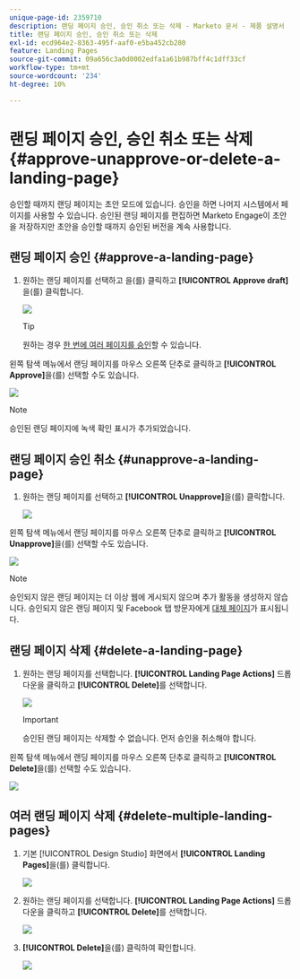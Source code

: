 ```yaml
---
unique-page-id: 2359710
description: 랜딩 페이지 승인, 승인 취소 또는 삭제 - Marketo 문서 - 제품 설명서
title: 랜딩 페이지 승인, 승인 취소 또는 삭제
exl-id: ecd964e2-8363-495f-aaf0-e5ba452cb280
feature: Landing Pages
source-git-commit: 09a656c3a0d0002edfa1a61b987bff4c1dff33cf
workflow-type: tm+mt
source-wordcount: '234'
ht-degree: 10%

---
```


# 랜딩 페이지 승인, 승인 취소 또는 삭제 {#approve-unapprove-or-delete-a-landing-page}

승인할 때까지 랜딩 페이지는 초안 모드에 있습니다. 승인을 하면 나머지 시스템에서 페이지를 사용할 수 있습니다. 승인된 랜딩 페이지를 편집하면 Marketo Engage이 초안을 저장하지만 초안을 승인할 때까지 승인된 버전을 계속 사용합니다.

## 랜딩 페이지 승인 {#approve-a-landing-page}

1. 원하는 랜딩 페이지를 선택하고 을(를) 클릭하고 **[!UICONTROL Approve draft]**&#x200B;을(를) 클릭합니다.

   ![](assets/approve-unapprove-or-delete-a-landing-page-1.png)

   >[!TIP]
   >
   >원하는 경우 [한 번에 여러 페이지를 승인](/help/marketo/product-docs/demand-generation/landing-pages/landing-page-actions/approve-multiple-landing-pages-at-once.md)할 수 있습니다.

왼쪽 탐색 메뉴에서 랜딩 페이지를 마우스 오른쪽 단추로 클릭하고 **[!UICONTROL Approve]**&#x200B;을(를) 선택할 수도 있습니다.

![](assets/approve-unapprove-or-delete-a-landing-page-2.png)

>[!NOTE]
>
>승인된 랜딩 페이지에 녹색 확인 표시가 추가되었습니다.

## 랜딩 페이지 승인 취소 {#unapprove-a-landing-page}

1. 원하는 랜딩 페이지를 선택하고 **[!UICONTROL Unapprove]**&#x200B;을(를) 클릭합니다.

   ![](assets/approve-unapprove-or-delete-a-landing-page-3.png)

왼쪽 탐색 메뉴에서 랜딩 페이지를 마우스 오른쪽 단추로 클릭하고 **[!UICONTROL Unapprove]**&#x200B;을(를) 선택할 수도 있습니다.

![](assets/approve-unapprove-or-delete-a-landing-page-4.png)

>[!NOTE]
>
>승인되지 않은 랜딩 페이지는 더 이상 웹에 게시되지 않으며 추가 활동을 생성하지 않습니다. 승인되지 않은 랜딩 페이지 및 Facebook 탭 방문자에게 [대체 페이지](/help/marketo/product-docs/administration/settings/set-a-fallback-page.md)가 표시됩니다.

## 랜딩 페이지 삭제 {#delete-a-landing-page}

1. 원하는 랜딩 페이지를 선택합니다. **[!UICONTROL Landing Page Actions]** 드롭다운을 클릭하고 **[!UICONTROL Delete]**&#x200B;를 선택합니다.

   ![](assets/approve-unapprove-or-delete-a-landing-page-5.png)

   >[!IMPORTANT]
   >
   >승인된 랜딩 페이지는 삭제할 수 없습니다. 먼저 승인을 취소해야 합니다.

왼쪽 탐색 메뉴에서 랜딩 페이지를 마우스 오른쪽 단추로 클릭하고 **[!UICONTROL Delete]**&#x200B;을(를) 선택할 수도 있습니다.

![](assets/approve-unapprove-or-delete-a-landing-page-6.png)

## 여러 랜딩 페이지 삭제 {#delete-multiple-landing-pages}

1. 기본 [!UICONTROL Design Studio] 화면에서 **[!UICONTROL Landing Pages]**&#x200B;을(를) 클릭합니다.

   ![](assets/approve-unapprove-or-delete-a-landing-page-7.png)

1. 원하는 랜딩 페이지를 선택합니다. **[!UICONTROL Landing Page Actions]** 드롭다운을 클릭하고 **[!UICONTROL Delete]**&#x200B;를 선택합니다.

   ![](assets/approve-unapprove-or-delete-a-landing-page-8.png)

1. **[!UICONTROL Delete]**&#x200B;을(를) 클릭하여 확인합니다.

   ![](assets/approve-unapprove-or-delete-a-landing-page-9.png)
